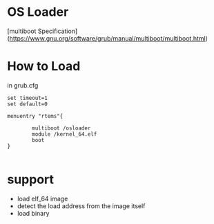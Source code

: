 # OS Loader
[multiboot Specification] (https://www.gnu.org/software/grub/manual/multiboot/multiboot.html)


# How to Load

in grub.cfg

```
set timeout=1
set default=0

menuentry "rtems"{

        multiboot /osloader
        module /kernel_64.elf
        boot
}


```

# support
* load elf_64 image
* detect the load address from the image itself
* load binary
